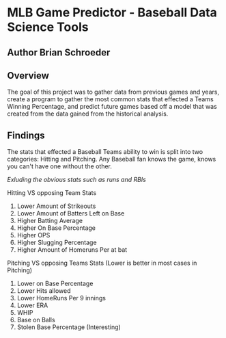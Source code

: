 # MLB Game Predictor - Baseball Data Science Tools

## Author Brian Schroeder

## Overview
The goal of this project was to gather data from previous games and years, create a program to gather the most common stats that effected a Teams Winning Percentage, and
predict future games based off a model that was created from the data gained from the historical analysis.

## Findings

The stats that effected a Baseball Teams ability to win is split into two categories: Hitting and Pitching. Any Baseball fan knows the game, knows you can't have one without the other. 

*Exluding the obvious stats such as runs and RBIs*

Hitting VS opposing Team Stats 

1. Lower Amount of Strikeouts
2. Lower Amount of Batters Left on Base
3. Higher Batting Average
4. Higher On Base Percentage
5. Higher OPS
6. Higher Slugging Percentage
7. Higher Amount of Homeruns Per at bat

Pitching VS opposing Teams Stats (Lower is better in most cases in Pitching)

1. Lower on Base Percentage
2. Lower Hits allowed
3. Lower HomeRuns Per 9 innings
4. Lower ERA
5. WHIP
6. Base on Balls
7. Stolen Base Percentage (Interesting)

